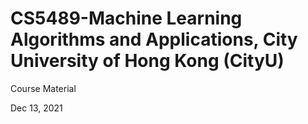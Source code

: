 # CS5489-Machine Learning Algorithms and Applications, City University of Hong Kong (CityU)

Course Material

Dec 13, 2021
